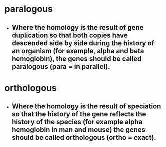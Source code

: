 # **paralogous**

> 
- ## Where the homology is the result of gene duplication so that both copies have descended side by side during the history of an organism (for example, alpha and beta hemoglobin), the genes should be called **paralogous** (para = in parallel).

# **orthologous**

> 
- ## Where the homology is the result of speciation so that the history of the gene reflects the history of the species (for example alpha hemoglobin in man and mouse) the genes should be called **orthologous** (ortho = exact).
